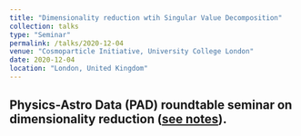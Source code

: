 ```yaml
---
title: "Dimensionality reduction wtih Singular Value Decomposition"
collection: talks
type: "Seminar"
permalink: /talks/2020-12-04
venue: "Cosmoparticle Initiative, University College London"
date: 2020-12-04
location: "London, United Kingdom"
---
```


Physics-Astro Data (PAD) roundtable seminar on dimensionality reduction ([see notes](https://docs.google.com/document/d/1ezBGvy51nUPh4IFZId_MlBV2xzTPJYy3GM7VX5MCGDs/edit?usp=sharing)).
---